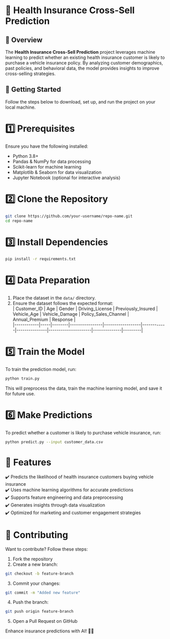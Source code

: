 # 🏥 Health Insurance Cross-Sell Prediction  

## 📌 Overview  
The **Health Insurance Cross-Sell Prediction** project leverages machine learning to predict whether an existing health insurance customer is likely to purchase a vehicle insurance policy. By analyzing customer demographics, past policies, and behavioral data, the model provides insights to improve cross-selling strategies.  

## 🚀 Getting Started  
Follow the steps below to download, set up, and run the project on your local machine.  

# 1️⃣ Prerequisites  
Ensure you have the following installed:  
- Python 3.8+  
- Pandas & NumPy for data processing  
- Scikit-learn for machine learning  
- Matplotlib & Seaborn for data visualization  
- Jupyter Notebook (optional for interactive analysis)  

# 2️⃣ Clone the Repository  
```sh  
git clone https://github.com/your-username/repo-name.git  
cd repo-name  
```

# 3️⃣ Install Dependencies  
```sh  
pip install -r requirements.txt  
```

# 4️⃣ Data Preparation  
1. Place the dataset in the `data/` directory.  
2. Ensure the dataset follows the expected format:  
   | Customer_ID | Age | Gender | Driving_License | Previously_Insured | Vehicle_Age | Vehicle_Damage | Policy_Sales_Channel | Annual_Premium | Response |  
   |------------|-----|--------|----------------|------------------|------------|---------------|---------------------|--------------|---------|  

# 5️⃣ Train the Model  
To train the prediction model, run:  
```sh  
python train.py  
```
This will preprocess the data, train the machine learning model, and save it for future use.  

# 6️⃣ Make Predictions  
To predict whether a customer is likely to purchase vehicle insurance, run:  
```sh  
python predict.py --input customer_data.csv  
```

# 🎯 Features  
✔️ Predicts the likelihood of health insurance customers buying vehicle insurance  
✔️ Uses machine learning algorithms for accurate predictions  
✔️ Supports feature engineering and data preprocessing  
✔️ Generates insights through data visualization  
✔️ Optimized for marketing and customer engagement strategies  

# 🤝 Contributing  
Want to contribute? Follow these steps:  
1. Fork the repository  
2. Create a new branch:  
```sh  
git checkout -b feature-branch  
```
3. Commit your changes:  
```sh  
git commit -m "Added new feature"  
```
4. Push the branch:  
```sh  
git push origin feature-branch  
```
5. Open a Pull Request on GitHub  

Enhance insurance predictions with AI! 🚀🏥

